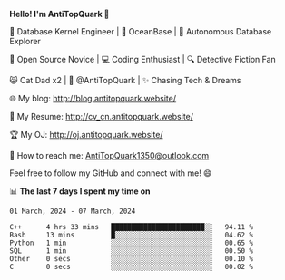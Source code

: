
**Hello! I'm AntiTopQuark 👋**

🔧 Database Kernel Engineer | 🌊 OceanBase | 🤖 Autonomous Database Explorer

🌱 Open Source Novice | 💻 Coding Enthusiast | 🔍 Detective Fiction Fan

😸 Cat Dad x2 | 🎉 @AntiTopQuark | ✨ Chasing Tech & Dreams

🌐 My blog: http://blog.antitopquark.website/

📄 My Resume: http://cv_cn.antitopquark.website/

🏆 My OJ: http://oj.antitopquark.website/

📧 How to reach me: AntiTopQuark1350@outlook.com

Feel free to follow my GitHub and connect with me! 😄

📊 **The last 7 days I spent my time on** 

<!--START_SECTION:waka-->
```text
01 March, 2024 - 07 March, 2024

C++      4 hrs 33 mins   ███████████████████████░░   94.11 % 
Bash     13 mins         █░░░░░░░░░░░░░░░░░░░░░░░░   04.62 % 
Python   1 min           ░░░░░░░░░░░░░░░░░░░░░░░░░   00.65 % 
SQL      1 min           ░░░░░░░░░░░░░░░░░░░░░░░░░   00.50 % 
Other    0 secs          ░░░░░░░░░░░░░░░░░░░░░░░░░   00.10 % 
C        0 secs          ░░░░░░░░░░░░░░░░░░░░░░░░░   00.02 %
```
<!--END_SECTION:waka-->


